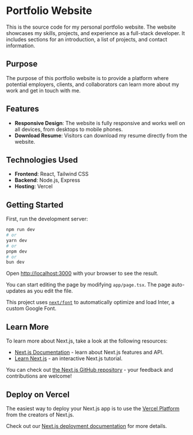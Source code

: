 # Portfolio Website

This is the source code for my personal portfolio website. The website showcases my skills, projects, and experience as a full-stack developer. It includes sections for an introduction, a list of projects, and contact information.

## Purpose

The purpose of this portfolio website is to provide a platform where potential employers, clients, and collaborators can learn more about my work and get in touch with me.

## Features

- **Responsive Design**: The website is fully responsive and works well on all devices, from desktops to mobile phones.
- **Download Resume**: Visitors can download my resume directly from the website.

## Technologies Used

- **Frontend**: React, Tailwind CSS
- **Backend**: Node.js, Express
- **Hosting**: Vercel

## Getting Started

First, run the development server:

```bash
npm run dev
# or
yarn dev
# or
pnpm dev
# or
bun dev
```

Open [http://localhost:3000](http://localhost:3000) with your browser to see the result.

You can start editing the page by modifying `app/page.tsx`. The page auto-updates as you edit the file.

This project uses [`next/font`](https://nextjs.org/docs/basic-features/font-optimization) to automatically optimize and load Inter, a custom Google Font.

## Learn More

To learn more about Next.js, take a look at the following resources:

- [Next.js Documentation](https://nextjs.org/docs) - learn about Next.js features and API.
- [Learn Next.js](https://nextjs.org/learn) - an interactive Next.js tutorial.

You can check out [the Next.js GitHub repository](https://github.com/vercel/next.js/) - your feedback and contributions are welcome!

## Deploy on Vercel

The easiest way to deploy your Next.js app is to use the [Vercel Platform](https://vercel.com/new?utm_medium=default-template&filter=next.js&utm_source=create-next-app&utm_campaign=create-next-app-readme) from the creators of Next.js.

Check out our [Next.js deployment documentation](https://nextjs.org/docs/deployment) for more details.
